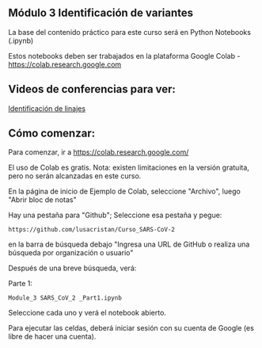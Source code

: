 ## Módulo 3 Identificación de variantes

La base del contenido práctico para este curso será en Python Notebooks (.ipynb)

Estos notebooks deben ser trabajados en la plataforma Google Colab - https://colab.research.google.com 

##  Videos de conferencias para ver:

[Identificación de linajes](https://youtu.be/9Hwx_TLQyOw)
 

## Cómo comenzar:

Para comenzar, ir a https://colab.research.google.com/ 

El uso de Colab es gratis. Nota: existen limitaciones en la versión gratuita, pero no serán alcanzadas en este curso.

En la página de inicio de Ejemplo de Colab, seleccione "Archivo", luego "Abrir bloc de notas"

Hay una pestaña para "Github"; Seleccione esa pestaña y pegue: 
```
https://github.com/lusacristan/Curso_SARS-CoV-2
```
en la barra de búsqueda debajo "Ingresa una URL de GitHub o realiza una búsqueda por organización o usuario" 

Después de una breve búsqueda, verá:

Parte 1:
```
Module_3 SARS_CoV_2 _Part1.ipynb
```


Seleccione cada uno y verá el notebook abierto.

Para ejecutar las celdas, deberá iniciar sesión con su cuenta de Google (es libre de hacer una cuenta).

